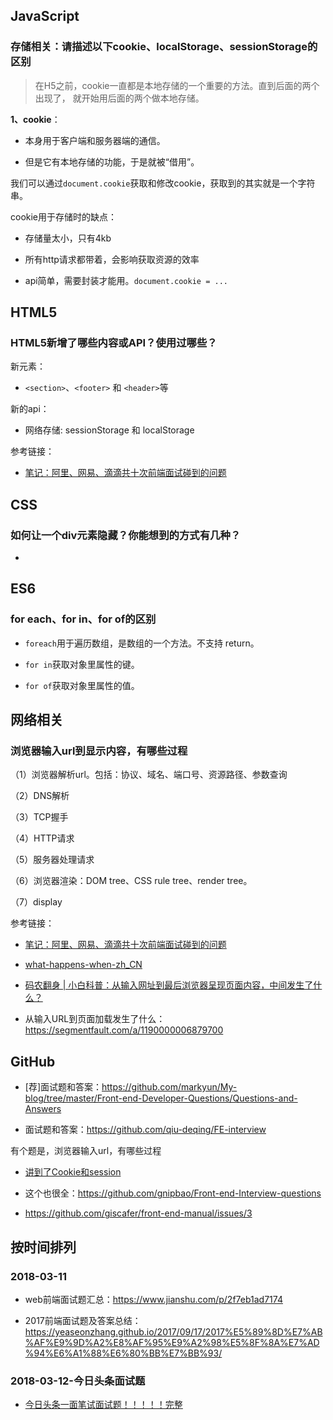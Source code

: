 





## JavaScript

### 存储相关：请描述以下cookie、localStorage、sessionStorage的区别


> 在H5之前，cookie一直都是本地存储的一个重要的方法。直到后面的两个出现了， 就开始用后面的两个做本地存储。


**1、cookie**：

- 本身用于客户端和服务器端的通信。

- 但是它有本地存储的功能，于是就被“借用”。

我们可以通过`document.cookie`获取和修改cookie，获取到的其实就是一个字符串。


cookie用于存储时的缺点：

- 存储量太小，只有4kb 

- 所有http请求都带着，会影响获取资源的效率

- api简单，需要封装才能用。`document.cookie = ...`



## HTML5

### HTML5新增了哪些内容或API？使用过哪些？

新元素：

- `<section>`、`<footer>` 和 `<header>`等


新的api：

- 网络存储: sessionStorage 和 localStorage



参考链接：

- [笔记：阿里、网易、滴滴共十次前端面试碰到的问题](https://zhoukekestar.github.io/notes/2017/06/07/interview-answers.html)


## CSS

### 如何让一个div元素隐藏？你能想到的方式有几种？

-



## ES6

### for each、for in、for of的区别

- `foreach`用于遍历数组，是数组的一个方法。不支持 return。

- `for in`获取对象里属性的键。

- `for of`获取对象里属性的值。



## 网络相关

### 浏览器输入url到显示内容，有哪些过程


（1）浏览器解析url。包括：协议、域名、端口号、资源路径、参数查询

（2）DNS解析

（3）TCP握手

（4）HTTP请求

（5）服务器处理请求

（6）浏览器渲染：DOM tree、CSS rule tree、render tree。

（7）display


参考链接：


- [笔记：阿里、网易、滴滴共十次前端面试碰到的问题](https://zhoukekestar.github.io/notes/2017/06/07/interview-answers.html)

- [what-happens-when-zh_CN](https://github.com/skyline75489/what-happens-when-zh_CN)


- [码农翻身 | 小白科普：从输入网址到最后浏览器呈现页面内容，中间发生了什么？](https://mp.weixin.qq.com/s/3_DZKSP492uq9RfQ3eW4_A)

- 从输入URL到页面加载发生了什么：<https://segmentfault.com/a/1190000006879700>








## GitHub

- [荐]面试题和答案：<https://github.com/markyun/My-blog/tree/master/Front-end-Developer-Questions/Questions-and-Answers>


- 面试题和答案：<https://github.com/qiu-deqing/FE-interview>

有个题是，浏览器输入url，有哪些过程

- [讲到了Cookie和session](https://github.com/WarpPrism/Blog/issues/5)

- 这个也很全：<https://github.com/gnipbao/Front-end-Interview-questions>

- <https://github.com/giscafer/front-end-manual/issues/3>









## 按时间排列

### 2018-03-11


- web前端面试题汇总：<https://www.jianshu.com/p/2f7eb1ad7174>

- 2017前端面试题及答案总结：<https://yeaseonzhang.github.io/2017/09/17/2017%E5%89%8D%E7%AB%AF%E9%9D%A2%E8%AF%95%E9%A2%98%E5%8F%8A%E7%AD%94%E6%A1%88%E6%80%BB%E7%BB%93/>


### 2018-03-12-今日头条面试题

- [ 今日头条一面笔试面试题！！！！！完整](http://blog.csdn.net/github_35924246/article/details/75675901)

